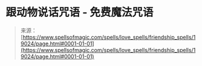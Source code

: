 <!--yml

category: 未分类

date: 2024-06-12 19:00:43

-->

# 跟动物说话咒语 - 免费魔法咒语

> 来源：[https://www.spellsofmagic.com/spells/love_spells/friendship_spells/19024/page.html#0001-01-01](https://www.spellsofmagic.com/spells/love_spells/friendship_spells/19024/page.html#0001-01-01)
